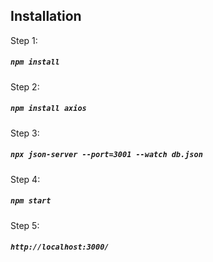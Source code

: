 
## Installation

Step 1:

##### `npm install`

Step 2:

##### `npm install axios`

Step 3:

##### `npx json-server --port=3001 --watch db.json`

Step 4:

##### `npm start`

Step 5:

##### `http://localhost:3000/`
